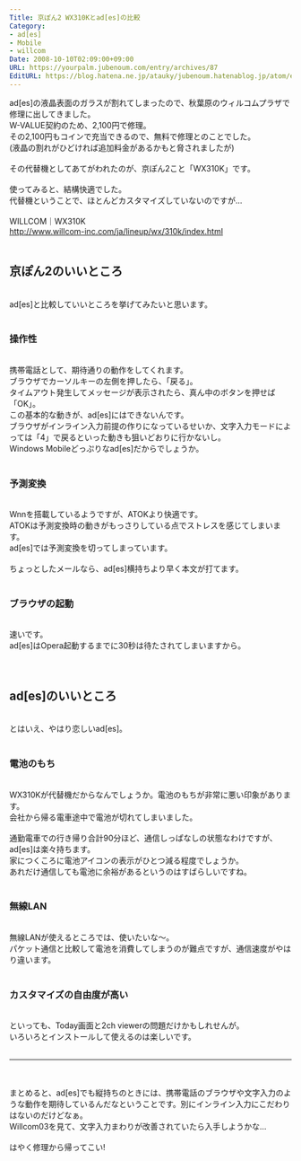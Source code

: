 ```yaml
---
Title: 京ぽん2 WX310Kとad[es]の比較
Category:
- ad[es]
- Mobile
- willcom
Date: 2008-10-10T02:09:00+09:00
URL: https://yourpalm.jubenoum.com/entry/archives/87
EditURL: https://blog.hatena.ne.jp/atauky/jubenoum.hatenablog.jp/atom/entry/6653458415120883793
---
```


ad[es]の液晶表面のガラスが割れてしまったので、秋葉原のウィルコムプラザで修理に出してきました。<br />W-VALUE契約のため、2,100円で修理。<br />その2,100円もコインで充当できるので、無料で修理とのことでした。<br />(液晶の割れがひどければ追加料金があるかもと脅されましたが)<br /><br />その代替機としてあてがわれたのが、京ぽん2こと「WX310K」です。<br /><br />使ってみると、結構快適でした。<br />代替機ということで、ほとんどカスタマイズしていないのですが...<br /><br />WILLCOM｜WX310K<br /><a href="http://www.willcom-inc.com/ja/lineup/wx/310k/index.html" title="WILLCOM｜WX310K">http://www.willcom-inc.com/ja/lineup/wx/310k/index.html</a><br /><br />

<h2>京ぽん2のいいところ</h2>

<br />ad[es]と比較していいところを挙げてみたいと思います。<br /><br />

<h3>操作性</h3><br />携帯電話として、期待通りの動作をしてくれます。<br />ブラウザでカーソルキーの左側を押したら、「戻る」。<br />タイムアウト発生してメッセージが表示されたら、真ん中のボタンを押せば「OK」。<br />この基本的な動きが、ad[es]にはできないんです。<br />ブラウザがインライン入力前提の作りになっているせいか、文字入力モードによっては「4」で戻るといった動きも狙いどおりに行かないし。<br />Windows Mobileどっぷりなad[es]だからでしょうか。<br /><br />

<h3>予測変換</h3>
<br />Wnnを搭載しているようですが、ATOKより快適です。<br />ATOKは予測変換時の動きがもっさりしている点でストレスを感じてしまいます。<br />ad[es]では予測変換を切ってしまっています。<br /><br />ちょっとしたメールなら、ad[es]横持ちより早く本文が打てます。<br /><br />


<h3>ブラウザの起動</h3>
<br />速いです。<br />ad[es]はOpera起動するまでに30秒は待たされてしまいますから。<br /><br /><br />

<h2>ad[es]のいいところ</h2>

<br />とはいえ、やはり恋しいad[es]。<br /><br />

<h3>電池のもち</h3>

<br />WX310Kが代替機だからなんでしょうか。電池のもちが非常に悪い印象があります。<br />会社から帰る電車途中で電池が切れてしまいました。<br /><br />通勤電車での行き帰り合計90分ほど、通信しっぱなしの状態なわけですが、ad[es]は楽々持ちます。<br />家につくころに電池アイコンの表示がひとつ減る程度でしょうか。<br />あれだけ通信しても電池に余裕があるというのはすばらしいですね。<br /><br />

<h3>無線LAN</h3>

<br />無線LANが使えるところでは、使いたいな～。<br />パケット通信と比較して電池を消費してしまうのが難点ですが、通信速度がやはり違います。<br /><br />

<h3>カスタマイズの自由度が高い</h3>

<br />といっても、Today画面と2ch viewerの問題だけかもしれせんが。<br />いろいろとインストールして使えるのは楽しいです。<br /><br /><hr /><br /><br />まとめると、ad[es]でも縦持ちのときには、携帯電話のブラウザや文字入力のような動作を期待しているんだなということです。別にインライン入力にこだわりはないのだけどなぁ。<br />Willcom03を見て、文字入力まわりが改善されていたら入手しようかな...<br /><br />はやく修理から帰ってこい!
